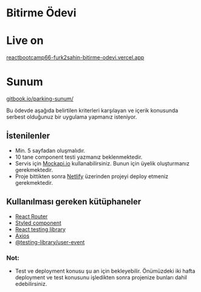 # Bitirme Ödevi

# Live on

[reactbootcamp66-furk2sahin-bitirme-odevi.vercel.app](https://reactbootcamp66-furk2sahin-bitirme-odevi.vercel.app)

# Sunum
[gitbook.io/parking-sunum/](https://2017123057.gitbook.io/parking-sunum/)

Bu ödevde aşağıda belirtilen kriterleri karşılayan ve içerik konusunda serbest olduğunuz bir uygulama yapmanız isteniyor.

## İstenilenler

- Min. 5 sayfadan oluşmalıdır.
- 10 tane component testi yazmanız beklenmektedir.
- Servis için [Mockapi.io](https://www.mockapi.io/) kullanabilirsiniz. Bunun için üyelik oluşturmanız gerekmektedir.
- Proje bittikten sonra [Netlify](https://www.netlify.com/) üzerinden projeyi deploy etmeniz gerekmektedir.

## Kullanılması gereken kütüphaneler

- [React Router](https://www.npmjs.com/package/react-router)
- [Styled component](https://www.npmjs.com/package/styled-components)
- [React testing library](https://www.npmjs.com/package/@testing-library/react)
- [Axios](https://www.npmjs.com/package/axios)
- [@testing-library/user-event](https://www.npmjs.com/package/@testing-library/user-event)

### Not:

- Test ve deployment konusu şu an için bekleyebilir. Önümüzdeki iki hafta deployment ve test konusunu işledikten sonra projenize bunları dahil edebilirsiniz.
